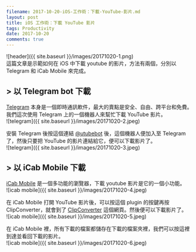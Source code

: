 ```yaml
---
filename: 2017-10-20-iOS-工作術：下載-YouTube-影片.md
layout: post
title: iOS 工作術：下載 YouTube 影片
tags: Productivity
date: 2017-10-20
comments: true
---
```


![header]({{ site.baseurl }}/images/20171020-1.png)  
這篇文章是示範如何在 iOS 中下載 youtube 的影片，方法有兩個，分別以 Telegram 和 iCab Mobile 來完成。

## > 以 Telegram bot 下載
[Telegram](https://web.telegram.org/) 本身是一個即時通訊軟件，最大的賣點是安全、自由、跨平台和免費。我們這次使用 Telegram 上的一個機器人來幫忙下載 YouTube 影片。  
![telegram]({{ site.baseurl }}/images/20171020-2.jpeg)

安裝 Telegram 後按這個連結 [@utubebot](https://telegram.me/utubebot) 後，這個機器人便加入至 Telegram 了，然後只要把 YouTube 的影片連結給它，便可以下載影片了。  
![telegram]({{ site.baseurl }}/images/20171020-3.jpeg)

## > 以 iCab Mobile 下載
[iCab Mobile](http://icab-mobile.de/) 是一個多功能的瀏覽器，下載 youtube 影片是它的一個小功能。  
![icab mobile]({{ site.baseurl }}/images/20171020-4.jpeg)

在 iCab Mobile 打開 YouTube 影片後，可以按這個 plugin 的按鍵再按 ClipConverter，就會到了 [ClipConverter](http://clipconverter.cc) 這個網頁。然後便可以下載影片了。  
![icab mobile]({{ site.baseurl }}/images/20171020-5.jpeg)

在 iCab Mobile 裡，所有下載的檔案都儲存在下載的檔案夾裡，我們可以按這裡到達並看回下載的影片。  
![icab mobile]({{ site.baseurl }}/images/20171020-6.jpeg)
